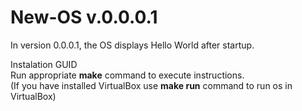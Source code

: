 # New-OS v.0.0.0.1

In version 0.0.0.1, the OS displays Hello World after startup.

Instalation GUID  
Run appropriate **make** command to execute instructions.  
(If you have installed VirtualBox use **make run** command to run os in VirtualBox)
